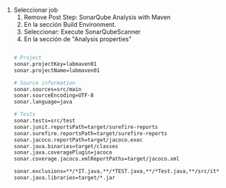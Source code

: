 1. Seleccionar job
    1. Remove Post Step: SonarQube Analysis with Maven
    1. En la sección Build Environment.
    1. Seleccionar: Execute SonarQubeScanner
    1. En la sección de "Analysis properties"
    ```bash

    # Project
    sonar.projectKey=labmaven01
    sonar.projectName=labmaven01

    # Source information
    sonar.sources=src/main
    sonar.sourceEncoding=UTF-8
    sonar.language=java

    # Tests
    sonar.tests=src/test
    sonar.junit.reportsPath=target/surefire-reports
    sonar.surefire.reportsPath=target/surefire-reports
    sonar.jacoco.reportPath=target/jacoco.exec
    sonar.java.binaries=target/classes
    sonar.java.coveragePlugin=jacoco
    sonar.coverage.jacoco.xmlReportPaths=target/jacoco.xml

    sonar.exclusions=**/*IT.java,**/*TEST.java,**/*Test.java,**/src/it**,**/src/test**,**/gradle/wrapper**
    sonar.java.libraries=target/*.jar
    ```    

